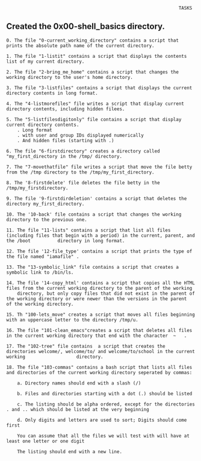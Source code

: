                                                                     TASKS
## Created the  0x00-shell_basics directory.

	0. The file "0-current_working_directory" contains a script that prints the absolute path name of the current directory.

	1. The file "1-listit" contains a script that displays the contents list of my current directory.

	2. The file "2-bring_me_home" contains a script that changes the working directory to the user's home directory.
	
	3. The file "3-listfiles" contains a script that displays the current directory contents in long format.

	4. The "4-listmorefiles" file writes a script that display current directory contents, including hidden filees.
	
	5. The "5-listfilesdigitonly" file contains a script that display  current directory contents.
		. Long format
		. with user and group IDs displayed numerically
		. And hidden files (starting with .)

	6. The file "6-firstdirectory" creates a directory called "my_first_directory in the /tmp/ directory.

	7. The "7-movethatfile" file writes a script that move the file betty from the /tmp directory to the /tmp/my_first_directory.

	8. The '8-firstdelete' file deletes the file betty in the /tmp/my_firstdirectory.

	9. The file '9-firstdirdeletion' contains a script that deletes the directory my_first_directory.

	10. The '10-back' file contains a script that changes the working directory to the previous one.

	11. The file "11-lists" contains a script that list all files (including files that begin with a period) in the current, parent, and the /boot 			directory in long format.

	12. The file '12-file_type' contains a script that prints the type of the file named "iamafile" .

	13. The "13-symbolic_link" file contains a script that creates a symbolic link to /bin/ls.

	14. The file '14-copy_html' contains a script that copies all the HTML files from the current working directory to the parent of the working 
		directory, but only copy files that did not exist in the parent of the working directory or were newer than the versions in the parent 			of the working directory.

	15. Th "100-lets_move" creates a script that moves all files beginning with an uppercase letter to the directory /tmp/u. 

	16. The file "101-clean_emacs"creates a script that deletes all files in the current working directory that end with the character  ~   .

	17. The "102-tree" file contains  a script that creates the directories welcome/, welcome/to/ and welcome/to/school in the current working                   directory.

	18. The file "103-commas" contains a bash script that lists all files and directories of the current working directory seperated by commas:

		a. Directory names should end with a slash (/)

		b. Files and directories starting with a dot (.) should be listed

		c. The listing should be alpha ordered, except for the directories . and .. which should be listed at the very beginning

		d. Only digits and letters are used to sort; Digits should come first

		You can assume that all the files we will test with will have at least one letter or one digit

		The listing should end with a new line.


